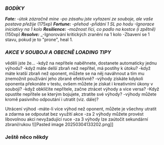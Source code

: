 ### _**BODÍKY**_
_**Fate:**_ _-útok zázračně mine_ _-po zásahu jste vyřazeni ze souboje, ale vaše postava přežije_ (175xp)
_**Fortune:**_ _-přehod -přidání 1 SL po hodu -Ignorace iniciativy na 1 kolo_ 
_**Resilience:**_ _-možnost říci, co padlo na kostce (i zpětně)_  (150xp)
_**Resolve:**_ _-Ignorování kritických zranění na 1 kolo -Zbavení se 1 stavu, pokud je to "prone", heal 1.

### _**AKCE V SOUBOJI A OBECNĚ LOADING TIPY**_

věděli jste že...
-když na nepřítele naběhnete, dostanete automaticky jednu výhodu?
-když máte delší zbraň než nepřítel, má postihy k útoku?
-když máte kratší zbraň než oponent, můžete se na něj naváhnout a tím mu znemožnit používání jeho zbraně efektivně?
-výhody získáte kdykoli oponenta překonáte v testu, ovšem můžete je získat i kreativními úkony v souboji?
-když obklíčíte nepřítele, začne ztrácet výhody a vice versa?
-Když opustíte nepřítele se kterým bojujete, ztratíte své výhody?
-výhody můžete kromě pasivního odpoutání i utratit (viz. dále)?

Utrácení výhod
-máte-li více výhod než oponent, můžete je všechny utratit a zdarma se odpoutat bez využití akce
-za 2 výhody můžete provést libovolnou akci nevyžadující ruce
-za 3 výhody lze zaútočit sekundární zbraní/rukou
![[Pasted image 20250304133202.png]]

### Ještě něco někdy
